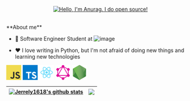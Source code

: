 <p align="center"><a href="https://anuraghazra.github.io"><img width="80%" alt="Hello, I'm Anurag. I do open source!" src="./assets/gh-readme-header.png" /></a></p>

<br />
**About me**

- 💼 Software Engineer Student at ![image](https://github.com/Jerrely1618/Jerrely1618/assets/94874872/bb99d575-c07a-4585-967f-5db00443a01d)

- ❤️ I love writing in Python, but I'm not afraid of doing new things and learning new technologies

<code><img height="40" alt="javascript" src="https://raw.githubusercontent.com/github/explore/80688e429a7d4ef2fca1e82350fe8e3517d3494d/topics/javascript/javascript.png"></code>
<code><img height="40" alt="typescript" src="https://raw.githubusercontent.com/github/explore/80688e429a7d4ef2fca1e82350fe8e3517d3494d/topics/typescript/typescript.png"></code>
<code><img height="40" alt="react" src="https://raw.githubusercontent.com/github/explore/80688e429a7d4ef2fca1e82350fe8e3517d3494d/topics/react/react.png"></code>
<code><img height="40" alt="graphql" src="https://raw.githubusercontent.com/github/explore/5c058a388828bb5fde0bcafd4bc867b5bb3f26f3/topics/graphql/graphql.png"></code>
<code><img height="40" alt="nodejs" src="https://raw.githubusercontent.com/github/explore/80688e429a7d4ef2fca1e82350fe8e3517d3494d/topics/nodejs/nodejs.png"></code>    


| <a href="https://github.com/Jerrely1618/github-readme-stats"><img align="center" src="https://github-readme-stats.vercel.app/api?username=Jerrely1618&show_icons=true&include_all_commits=true&theme=buefy&hide_border=true" alt="Jerrely1618's github stats" /></a> | <a href="https://github.com/Jerrely1618/github-readme-stats"><img align="center" src="https://github-readme-stats.vercel.app/api/top-langs/?username=Jerrely1618&layout=compact&theme=buefy&hide_border=true" /></a> |
| ------------- | ------------- |


